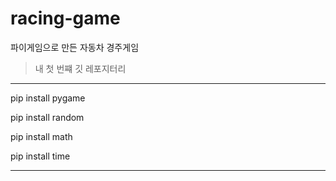 # racing-game
파이게임으로 만든 자동차 경주게임
> 내 첫 번쨰 깃 레포지터리
---------------------------

pip install pygame

pip install random

pip install math

pip install time

---------------------------
